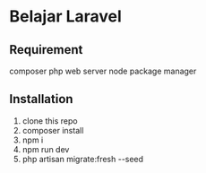 # Belajar Laravel

## Requirement

composer
php
web server
node package manager

## Installation

1. clone this repo
2. composer install
3. npm i
4. npm run dev
5. php artisan migrate:fresh --seed
